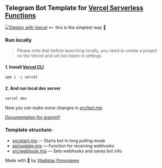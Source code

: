 ## Telegram Bot Template for [Vercel Serverless Functions](https://vercel.com/docs/concepts/functions/serverless-functions)

[![Deploy with Vercel](https://vercel.com/button)](https://vercel.com/new/clone?repository-url=https%3A%2F%2Fgithub.com%2FPonomareVlad%2FgrammYVercel&env=TELEGRAM_BOT_TOKEN&envDescription=Telegram%20Bot%20Token%20from%20%40BotFather&envLink=https%3A%2F%2Fcore.telegram.org%2Fbots%2Ftutorial%23obtain-your-bot-token&project-name=grammy-vercel&repository-name=grammy-vercel) <—
this is the simplest way 🙂

### Run locally

> Please note that before launching locally, you need to create a project on the Vercel and set bot token in settings

#### 1. Install [Vercel CLI](https://vercel.com/docs/cli)

```bash
npm i -g vercel
```

#### 2. And run local dev server

```bash
vercel dev
```

Now you can make some changes in [src/bot.mjs](src/bot.mjs)

[Documentation for grammY](https://grammy.dev)

### Template structure:

- [src/start.mjs](src/start.mjs) — Starts bot in long polling mode
- [api/update.mjs](api/update.mjs) — Function for receiving webhooks
- [src/webhook.mjs](src/webhook.mjs) — Sets webhooks and saves bot info


Made with 💜 by [Vladislav Ponomarev](https://GitHub.com/PonomareVlad)
